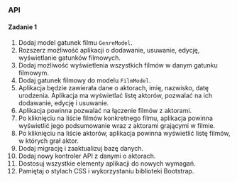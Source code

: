 ### API

#### Zadanie 1

1. Dodaj model gatunek filmu `GenreModel`. 
1. Rozszerz możliwość aplikacji o dodawanie, usuwanie, edycję, wyświetlanie gatunków filmowych.
1. Dodaj możliwość wyświetlenia wszystkich filmów w danym gatunku filmowym.
1. Dodaj gatunek filmowy do modelu `FilmModel`. 
1. Aplikacja będzie zawierała dane o aktorach, imię, nazwisko, datę urodzenia. Aplikacja ma wyświetlać listę aktorów, pozwalać na ich dodawanie, edycję i usuwanie.
1. Aplikacja powinna pozwalać na łączenie filmów z aktorami.
1. Po kliknięciu na liście filmów konkretnego filmu, aplikacja powinna wyświetlić jego podsumowanie wraz z aktorami grającymi w filmie.
1. Po kliknięciu na liście aktorów, aplikacja powinna wyświetlić listę filmów, w których grał aktor.
1. Dodaj migrację i zaaktualizuj bazę danych.
1. Dodaj nowy kontroler API z danymi o aktorach.
1. Dostosuj wszystkie elementy aplikacji do nowych wymagań.
1. Pamiętaj o stylach CSS i wykorzystaniu biblioteki Bootstrap.

     
